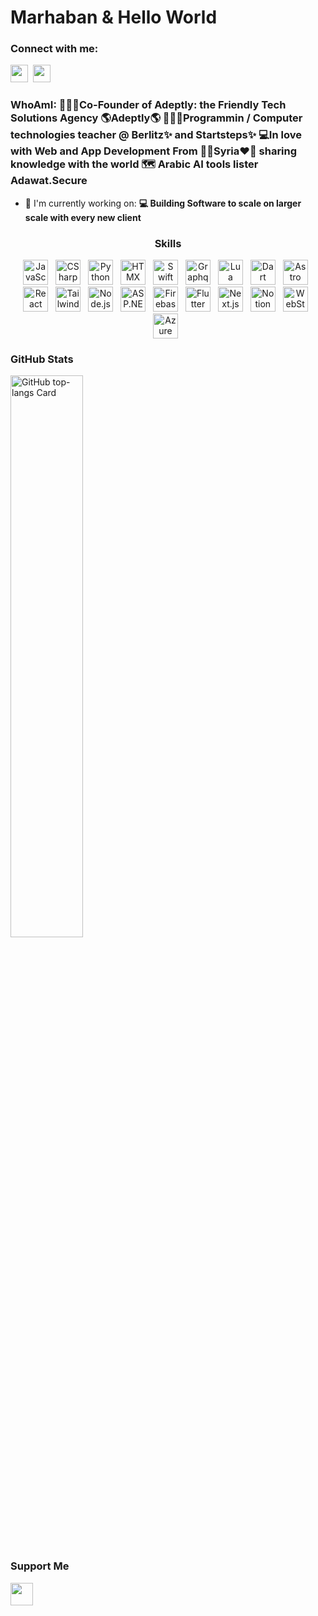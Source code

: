 <div id="toc">
  <ul align="left" style="list-style: none">
    <summary>
      <h1>
        Marhaban & Hello World
      </h1>
    </summary>
  </ul>
</div>

**<h3 align="left">Connect with me:</h3>** 
<p align="left"><a href="https://github.com/sushilmagare10" target="_blank"><img src="https://img.shields.io/badge/GitHub-100000?logo=github&logoColor=white" height="28" style="margin-right: 4px"></a>  <a href="https://www.linkedin.com/in/codingwithadi" target="_blank"><img src="https://img.shields.io/badge/LinkedIn-0077B5?style=for-the-badge&logo=linkedin&logoColor=white" height="28" style="margin-right: 4px"></a></p>

 **<h3 align="left">WhoAmI:
👷🏼‍♂️Co-Founder of Adeptly: the Friendly Tech Solutions Agency 🌎Adeptly🌎
🧑🏼‍🏫Programmin / Computer technologies teacher @ Berlitz✨ and Startsteps✨
💻In love with Web and App Development
From 💚🤍Syria❤️🖤 sharing knowledge with the world 🗺
Arabic AI tools lister Adawat.Secure</h3>**

- 💼 I'm currently working on: **💻 Building Software to scale on larger scale with every new client**

 **<h3 align="center">Skills</h3>**

<p align="center"><img src="https://skillicons.dev/icons?i=javascript" height="40" alt="JavaScript" style="margin-right: 8px"> <img src="https://skillicons.dev/icons?i=cs" height="40" alt="CSharp" style="margin-right: 8px"> <img src="https://skillicons.dev/icons?i=python" height="40" alt="Python" style="margin-right: 8px"> <img src="https://skillicons.dev/icons?i=htmx" height="40" alt="HTMX" style="margin-right: 8px"> <img src="https://skillicons.dev/icons?i=swift" height="40" alt="Swift" style="margin-right: 8px"> <img src="https://skillicons.dev/icons?i=graphql" height="40" alt="Graphql" style="margin-right: 8px"> <img src="https://skillicons.dev/icons?i=lua" height="40" alt="Lua" style="margin-right: 8px"> <img src="https://skillicons.dev/icons?i=dart" height="40" alt="Dart" style="margin-right: 8px"> <img src="https://skillicons.dev/icons?i=astro" height="40" alt="Astro" style="margin-right: 8px"> <img src="https://skillicons.dev/icons?i=react" height="40" alt="React" style="margin-right: 8px"> <img src="https://skillicons.dev/icons?i=tailwind" height="40" alt="Tailwind CSS" style="margin-right: 8px"> <img src="https://skillicons.dev/icons?i=nodejs" height="40" alt="Node.js" style="margin-right: 8px"> <img src="https://skillicons.dev/icons?i=dotnet" height="40" alt="ASP.NET" style="margin-right: 8px"> <img src="https://skillicons.dev/icons?i=firebase" height="40" alt="Firebase" style="margin-right: 8px"> <img src="https://skillicons.dev/icons?i=flutter" height="40" alt="Flutter" style="margin-right: 8px"> <img src="https://skillicons.dev/icons?i=nextjs" height="40" alt="Next.js" style="margin-right: 8px"> <img src="https://skillicons.dev/icons?i=notion" height="40" alt="Notion" style="margin-right: 8px"> <img src="https://skillicons.dev/icons?i=webstorm" height="40" alt="WebStorm" style="margin-right: 8px"> <img src="https://skillicons.dev/icons?i=azure" height="40" alt="Azure" style="margin-right: 8px"></p>

 **<h3 align="left">GitHub Stats</h3>**

<p align="left">
  <img width="48%" src="https://github-readme-stats.vercel.app/api/top-langs?username=sushilmagare10&theme=default&cache_seconds=1800&border_radius=4&hide_title=false&layout=compact&langs_count=5&card_width=400&hide_progress=false" alt="GitHub top-langs Card" />
</p>

 **<h3 align="left">Support Me</h3>**

<p align="left"><a href="https://paypal.me/Othmanadi" target="_blank"><img src="https://img.shields.io/badge/PayPal-00457C?style=for-the-badge&logo=paypal&logoColor=white" height="36" style="margin-right: 4px"></a></p>
